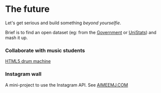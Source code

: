 # The future

Let's get serious and build something *beyond yourselfie*.

Brief is to find an open dataset (eg: from the [Government](http://data.gov.uk/data/search) or [UniStats](https://unistats.direct.gov.uk/open-access-data/)) and mash it up.


### Collaborate with music students

[HTML5 drum machine](http://html5drummachine.com)

### Instagram wall

A mini-project to use the Instagram API. See [AIMEEMJ.COM](http://aimeemj.com/)